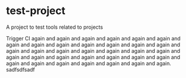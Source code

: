 # test-project
A project to test tools related to projects

Trigger CI again and again and again and again and again and again and again and again and again and again and again and again and again and again and again and again and again and again and again and again and again and again and again and again and again and again and again and again and again and again and again and again and again and again.
sadfsdfsadf

